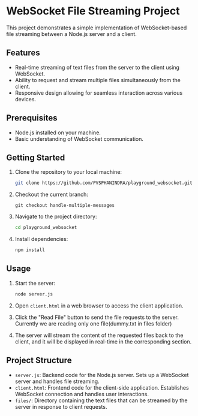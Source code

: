 # WebSocket File Streaming Project

This project demonstrates a simple implementation of WebSocket-based file streaming between a Node.js server and a client.

## Features

- Real-time streaming of text files from the server to the client using WebSocket.
- Ability to request and stream multiple files simultaneously from the client.
- Responsive design allowing for seamless interaction across various devices.

## Prerequisites

- Node.js installed on your machine.
- Basic understanding of WebSocket communication.

## Getting Started

1. Clone the repository to your local machine:

    ```bash
    git clone https://github.com/PVSPHANINDRA/playground_websocket.git
    ```

2. Checkout the current branch:

   ```
   git checkout handle-multiple-messages
   ```

2. Navigate to the project directory:

    ```bash
    cd playground_websocket
    ```

3. Install dependencies:

    ```bash
    npm install
    ```

## Usage

1. Start the server:

    ```bash
    node server.js
    ```

2. Open `client.html` in a web browser to access the client application.

3. Click the "Read File" button to send the file requests to the server. Currently we are reading only one file(dummy.txt in files folder)

4. The server will stream the content of the requested files back to the client, and it will be displayed in real-time in the corresponding section.

## Project Structure

- `server.js`: Backend code for the Node.js server. Sets up a WebSocket server and handles file streaming.
- `client.html`: Frontend code for the client-side application. Establishes WebSocket connection and handles user interactions.
- `files/`: Directory containing the text files that can be streamed by the server in response to client requests.
